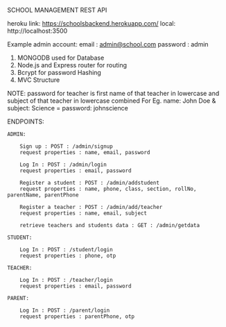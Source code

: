 SCHOOL MANAGEMENT REST API

heroku link: https://schoolsbackend.herokuapp.com/
local: http://localhost:3500


Example admin account:
    email : admin@school.com
    password : admin

1) MONGODB used for Database
2) Node.js and Express router for routing
3) Bcrypt for password Hashing
4) MVC Structure

NOTE: password for teacher is first name of that teacher in lowercase and subject of that teacher in lowercase combined
    For Eg. name: John Doe & subject: Science = password: johnscience


ENDPOINTS:

    ADMIN:

        Sign up : POST : /admin/signup
        request properties : name, email, password

        Log In : POST : /admin/login
        request properties : email, password

        Register a student : POST : /admin/addstudent
        request properties : name, phone, class, section, rollNo, parentName, parentPhone

        Register a teacher : POST : /admin/add/teacher
        request properties : name, email, subject

        retrieve teachers and students data : GET : /admin/getdata
    
    STUDENT:

        Log In : POST : /student/login
        request properties : phone, otp
    
    TEACHER:

        Log In : POST : /teacher/login
        request properties : email, password

    PARENT:

        Log In : POST : /parent/login
        request properties : parentPhone, otp





        





